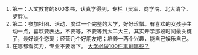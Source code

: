 1. 第一：人文教育的800本书，认真学得到，专栏（吴军、商学院、北大清华、罗胖）。
2. 第二：参加社团、活动，度过一个完整的大学，好好珍惜。有喜欢的女孩子主动一点，喜欢要表达，不要等，不要等到大二大三，其实开学那段时间最关键了，最好谈个恋爱；经营几个好朋友吧；培养一两个兴趣，能自己娱乐自己。
3. 在哪都看实力，专业不要落下。
[大学必做100件事剩哪些？](http://www.jianshu.com/p/1c1d6dea4898)
